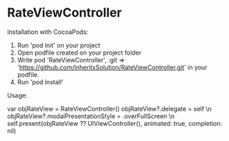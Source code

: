 # RateViewController

Installation with CocoaPods:

1. Run 'pod init' on your project
2. Open podfile created on your project folder
3. Write pod 'RateViewController', :git => 'https://github.com/InheritxSolution/RateViewController.git' in your podfile.
4. Run 'pod install'

Usage:

var objRateView = RateViewController()
objRateView?.delegate = self \n
objRateView?.modalPresentationStyle = .overFullScreen \n
self.present(objRateView ?? UIViewController(), animated: true, completion: nil)
